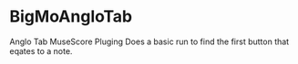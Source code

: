 # BigMoAngloTab
Anglo Tab MuseScore Pluging
Does a basic run to find the first button that eqates to a note.
